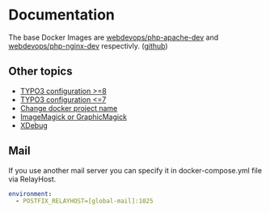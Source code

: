 # Documentation

The base Docker Images are [webdevops/php-apache-dev] and [webdevops/php-nginx-dev] respectivly. ([github])

[webdevops/php-apache-dev]: https://hub.docker.com/r/webdevops/php-apache-dev
[webdevops/php-nginx-dev]: https://hub.docker.com/r/webdevops/php-nginx-dev
[github]: https://github.com/webdevops/Dockerfile

## Other topics

* [TYPO3 configuration >=8](typo3-configuration.md)
* [TYPO3 configuration <=7](typo3-configuration-legacy.md)
* [Change docker project name](docker-project-name.md)
* [ImageMagick or GraphicMagick](magick.md)
* [XDebug](xdebug.md)

## Mail

If you use another mail server you can specify it in docker-compose.yml file via RelayHost.

```yaml
environment:
  - POSTFIX_RELAYHOST=[global-mail]:1025
```
